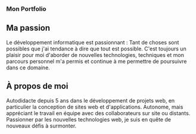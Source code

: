 ### Mon Portfolio

## Ma passion
Le développement informatique est passionnant : Tant de choses sont possibles que 
j'ai tendance à dire que tout est possible. C'est toujours un plaisir pour moi d'aborder de 
nouvelles technologies, techniques et mon parcours personnel
m'a permis et continue à me permettre de poursuivre dans ce domaine.

## À propos de moi
Autodidacte depuis 5 ans dans le développement de projets web, en particulier la conception de sites web et d'applications. Autonome, mais appréciant le travail en équipe avec des collaborateurs sur site ou distants. Passionner par les nouvelles technologies web, je suis en quête de nouveaux défis à surmonter.